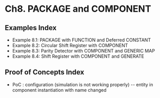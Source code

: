 # Ch8. PACKAGE and COMPONENT

## Examples Index
* Example 8.1: PACKAGE with FUNCTION and Deferred CONSTANT
* Example 8.2: Circular Shift Register with COMPONENT
* Example 8.3: Parity Detector with COMPONENT and GENERIC MAP
* Example 8.4: Shift Register with COMPONENT and GENERATE

## Proof of Concepts Index
* PoC : configuration (simulation is not working properly)
-- entity in component instantiation with name changed
